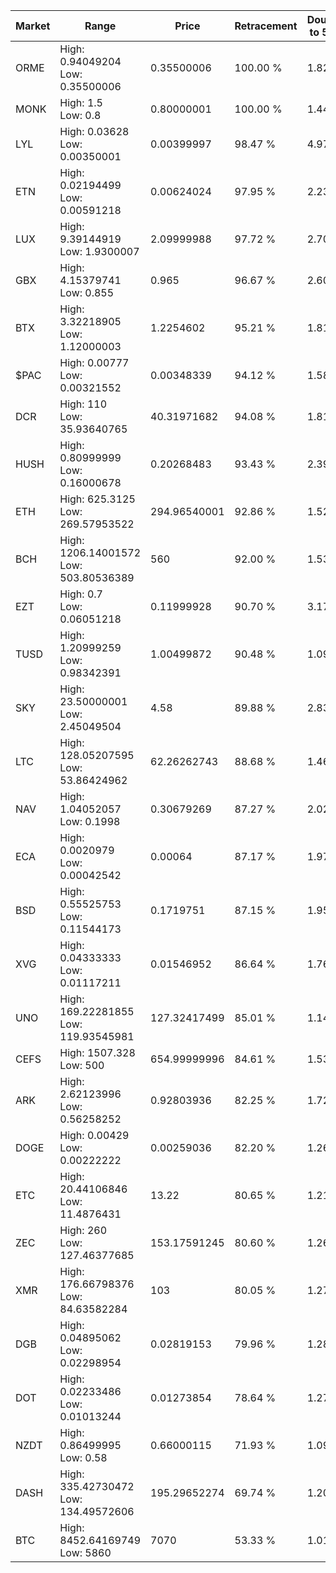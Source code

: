 | Market | Range | Price| Retracement | Doubles to 50% |
| --- | --- | --- | --- | --- |
| ORME | High: 0.94049204<br />Low: 0.35500006 | 0.35500006 | 100.00 % | 1.82 |
| MONK | High: 1.5<br />Low: 0.8 | 0.80000001 | 100.00 % | 1.44 |
| LYL | High: 0.03628<br />Low: 0.00350001 | 0.00399997 | 98.47 % | 4.97 |
| ETN | High: 0.02194499<br />Low: 0.00591218 | 0.00624024 | 97.95 % | 2.23 |
| LUX | High: 9.39144919<br />Low: 1.9300007 | 2.09999988 | 97.72 % | 2.70 |
| GBX | High: 4.15379741<br />Low: 0.855 | 0.965 | 96.67 % | 2.60 |
| BTX | High: 3.32218905<br />Low: 1.12000003 | 1.2254602 | 95.21 % | 1.81 |
| $PAC | High: 0.00777<br />Low: 0.00321552 | 0.00348339 | 94.12 % | 1.58 |
| DCR | High: 110<br />Low: 35.93640765 | 40.31971682 | 94.08 % | 1.81 |
| HUSH | High: 0.80999999<br />Low: 0.16000678 | 0.20268483 | 93.43 % | 2.39 |
| ETH | High: 625.3125<br />Low: 269.57953522 | 294.96540001 | 92.86 % | 1.52 |
| BCH | High: 1206.14001572<br />Low: 503.80536389 | 560 | 92.00 % | 1.53 |
| EZT | High: 0.7<br />Low: 0.06051218 | 0.11999928 | 90.70 % | 3.17 |
| TUSD | High: 1.20999259<br />Low: 0.98342391 | 1.00499872 | 90.48 % | 1.09 |
| SKY | High: 23.50000001<br />Low: 2.45049504 | 4.58 | 89.88 % | 2.83 |
| LTC | High: 128.05207595<br />Low: 53.86424962 | 62.26262743 | 88.68 % | 1.46 |
| NAV | High: 1.04052057<br />Low: 0.1998 | 0.30679269 | 87.27 % | 2.02 |
| ECA | High: 0.0020979<br />Low: 0.00042542 | 0.00064 | 87.17 % | 1.97 |
| BSD | High: 0.55525753<br />Low: 0.11544173 | 0.1719751 | 87.15 % | 1.95 |
| XVG | High: 0.04333333<br />Low: 0.01117211 | 0.01546952 | 86.64 % | 1.76 |
| UNO | High: 169.22281855<br />Low: 119.93545981 | 127.32417499 | 85.01 % | 1.14 |
| CEFS | High: 1507.328<br />Low: 500 | 654.99999996 | 84.61 % | 1.53 |
| ARK | High: 2.62123996<br />Low: 0.56258252 | 0.92803936 | 82.25 % | 1.72 |
| DOGE | High: 0.00429<br />Low: 0.00222222 | 0.00259036 | 82.20 % | 1.26 |
| ETC | High: 20.44106846<br />Low: 11.4876431 | 13.22 | 80.65 % | 1.21 |
| ZEC | High: 260<br />Low: 127.46377685 | 153.17591245 | 80.60 % | 1.26 |
| XMR | High: 176.66798376<br />Low: 84.63582284 | 103 | 80.05 % | 1.27 |
| DGB | High: 0.04895062<br />Low: 0.02298954 | 0.02819153 | 79.96 % | 1.28 |
| DOT | High: 0.02233486<br />Low: 0.01013244 | 0.01273854 | 78.64 % | 1.27 |
| NZDT | High: 0.86499995<br />Low: 0.58 | 0.66000115 | 71.93 % | 1.09 |
| DASH | High: 335.42730472<br />Low: 134.49572606 | 195.29652274 | 69.74 % | 1.20 |
| BTC | High: 8452.64169749<br />Low: 5860 | 7070 | 53.33 % | 1.01 |
